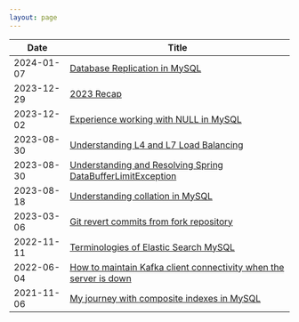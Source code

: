 ```yaml
---
layout: page
---
```

| Date     | Title                                                                                   |
|----------|-----------------------------------------------------------------------------------------|
|2024-01-07| [Database Replication in MySQL](https://thachlp.github.io/2024-01-07-database-replication-in-mysql/) |
|2023-12-29| [2023 Recap](https://thachlp.github.io/2023-12-29-2023-recap/) |
|2023-12-02| [Experience working with NULL in MySQL](https://thachlp.github.io/2023-12-02-experience-working-with-null-in-mysql/) |
|2023-08-30| [Understanding L4 and L7 Load Balancing](https://thachlp.github.io/2023-10-29-understand-l4-and-l7-load-balancing/) |
|2023-08-30| [Understanding and Resolving Spring DataBufferLimitException](https://thachlp.github.io/2023-08-30-understanding-and-resolving-spring-databufferlimitexception/) |
|2023-08-18| [Understanding collation in MySQL](https://thachlp.github.io/2023-08-18-understanding-collation-in-mysql/) |
|2023-03-06| [Git revert commits from fork repository](https://thachlp.github.io/2023-03-06-git-revert-commit-fork-repository/) |
|2022-11-11| [Terminologies of Elastic Search MySQL](https://thachlp.github.io/2022-11-11-sql-vs-elasticsearch/) |
|2022-06-04| [How to maintain Kafka client connectivity when the server is down](https://thachlp.github.io/2022-06-04-how-maitain-kafka-client-connectivity-when-the-server-is-down/) |
|2021-11-06| [My journey with composite indexes in MySQL](https://thachlp.github.io/2021-11-06-experience-with-composite-index-in-mysql/) |
